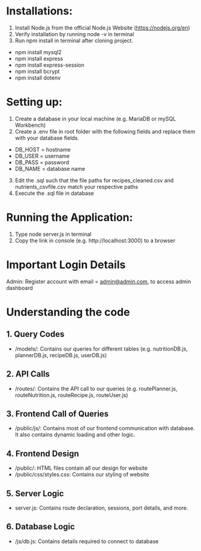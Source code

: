 # Installations:
  1. Install Node.js from the official Node.js Website (https://nodejs.org/en)
  2. Verify installation by running node -v in terminal 
  3. Run npm install in terminal after cloning project. 
  - npm install mysql2
  - npm install express
  - npm install express-session
  - npm install bcrypt
  - npm install dotenv

# Setting up:
  1. Create a database in your local machine (e.g. MariaDB or mySQL Workbench)
  2. Create a .env file in root folder with the following fields and replace them with your database fields.
  - DB_HOST = hostname
  - DB_USER = username
  - DB_PASS = password
  - DB_NAME = database name
  3. Edit the .sql such that the file paths for recipes_cleaned.csv and nutrients_csvfile.csv match your respective paths
  3. Execute the .sql file in database

# Running the Application:
  1. Type node server.js in terminal
  2. Copy the link in console (e.g. http://localhost:3000) to a browser

# Important Login Details
Admin: Register account with email = admin@admin.com, to access admin dashboard

# Understanding the code
## 1. Query Codes 
- /models/: Contains our queries for different tables (e.g. nutritionDB.js, plannerDB.js, recipeDB.js, userDB.js)

## 2. API Calls
- /routes/: Contains the API call to our queries (e.g. routePlanner.js, routeNutrition.js, routeRecipe.js, routeUser.js)

## 3. Frontend Call of Queries
- /public/js/: Contains most of our frontend communication with database. It also contains dynamic loading and other logic.

## 4. Frontend Design
- /public/: HTML files contain all our design for website
- /public/css/styles.css: Contains our styling of website

## 5. Server Logic
- server.js: Contains route declaration, sessions, port details, and more.

## 6. Database Logic
- /js/db.js: Contains details required to connect to database 
